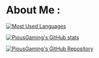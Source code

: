 # About Me :

[![Most Used Languages](https://github-readme-stats.vercel.app/api/top-langs/?username=PiousGaming&layout=compact&theme=dark&hide_langs_below=1)](https://github.com/PiousGaming/PiousGaming)

[![PiousGaming's GitHub stats](https://github-readme-stats.vercel.app/api?username=PiousGaming&show_icons=true&theme=dark)](https://github.com/PiousGaming/PiousGaming)

[![PiousGaming's GitHub Repository](https://github-readme-stats.vercel.app/api/pin/?username=PiousGaming&repo=Music-bot&theme=dark)](https://github.com/PiousGaming/PiousGaming)
